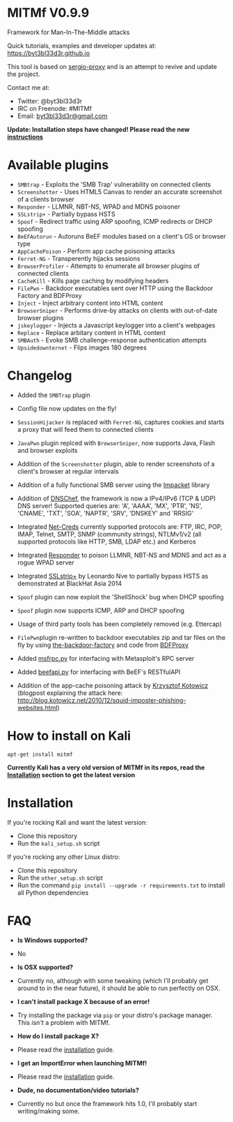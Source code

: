 MITMf V0.9.9
============

Framework for Man-In-The-Middle attacks

Quick tutorials, examples and developer updates at: https://byt3bl33d3r.github.io

This tool is based on [sergio-proxy](https://github.com/supernothing/sergio-proxy) and is an attempt to revive and update the project.

Contact me at:
- Twitter: @byt3bl33d3r
- IRC on Freenode: #MITMf
- Email: byt3bl33d3r@gmail.com

**Update: Installation steps have changed! Please read the new [instructions](#installation)**

Available plugins
=================
- ```SMBtrap``` - Exploits the 'SMB Trap' vulnerability on connected clients
- ```Screenshotter``` -  Uses HTML5 Canvas to render an accurate screenshot of a clients browser
- ```Responder``` - LLMNR, NBT-NS, WPAD and MDNS poisoner
- ```SSLstrip+``` - Partially bypass HSTS
- ```Spoof``` - Redirect traffic using ARP spoofing, ICMP redirects or DHCP spoofing
- ```BeEFAutorun``` - Autoruns BeEF modules based on a client's OS or browser type
- ```AppCachePoison``` - Perform app cache poisoning attacks
- ```Ferret-NG``` - Transperently hijacks sessions
- ```BrowserProfiler``` - Attempts to enumerate all browser plugins of connected clients
- ```CacheKill``` - Kills page caching by modifying headers
- ```FilePwn``` - Backdoor executables sent over HTTP using the Backdoor Factory and BDFProxy
- ```Inject``` - Inject arbitrary content into HTML content
- ```BrowserSniper``` - Performs drive-by attacks on clients with out-of-date browser plugins
- ```jskeylogger``` - Injects a Javascript keylogger into a client's webpages
- ```Replace``` - Replace arbitary content in HTML content
- ```SMBAuth``` - Evoke SMB challenge-response authentication attempts
- ```Upsidedownternet``` - Flips images 180 degrees

Changelog
=========

- Added the ```SMBTrap``` plugin

- Config file now updates on the fly!

- ```SessionHijacker``` is replaced with ```Ferret-NG```,  captures cookies and starts a proxy that will feed them to connected clients

- ```JavaPwn``` plugin replced with ```BrowserSniper```, now supports Java, Flash and browser exploits

- Addition of the ```Screenshotter``` plugin, able to render screenshots of a client's browser at regular intervals

- Addition of a fully functional SMB server using the [Impacket](https://github.com/CoreSecurity/impacket) library

- Addition of [DNSChef](https://github.com/iphelix/dnschef), the framework is now a IPv4/IPv6 (TCP & UDP) DNS server! Supported queries are: 'A', 'AAAA', 'MX', 'PTR', 'NS', 'CNAME', 'TXT', 'SOA', 'NAPTR', 'SRV', 'DNSKEY' and 'RRSIG'

- Integrated [Net-Creds](https://github.com/DanMcInerney/net-creds) currently supported protocols are:
  FTP, IRC, POP, IMAP, Telnet, SMTP, SNMP (community strings), NTLMv1/v2 (all supported protocols like HTTP, SMB, LDAP etc.) and Kerberos

- Integrated [Responder](https://github.com/SpiderLabs/Responder) to poison LLMNR, NBT-NS and MDNS and act as a rogue WPAD server

- Integrated [SSLstrip+](https://github.com/LeonardoNve/sslstrip2) by Leonardo Nve to partially bypass HSTS as demonstrated at BlackHat Asia 2014

- ```Spoof``` plugin can now exploit the 'ShellShock' bug when DHCP spoofing

- ```Spoof``` plugin now supports ICMP, ARP and DHCP spoofing

- Usage of third party tools has been completely removed (e.g. Ettercap)

- ```FilePwn```plugin re-written to backdoor executables zip and tar files on the fly by using [the-backdoor-factory](https://github.com/secretsquirrel/the-backdoor-factory) and code from [BDFProxy](https://github.com/secretsquirrel/BDFProxy)

- Added [msfrpc.py](https://github.com/byt3bl33d3r/msfrpc/blob/master/python-msfrpc/msfrpc.py) for interfacing with Metasploit's RPC server

- Added [beefapi.py](https://github.com/byt3bl33d3r/beefapi) for interfacing with BeEF's RESTfulAPI

- Addition of the app-cache poisoning attack by [Krzysztof Kotowicz](https://github.com/koto/sslstrip) (blogpost explaining the attack here: http://blog.kotowicz.net/2010/12/squid-imposter-phishing-websites.html)

How to install on Kali
======================

```apt-get install mitmf```

**Currently Kali has a very old version of MITMf in its repos, read the [Installation](#installation) section to get the latest version**

Installation
============
If you're rocking Kali and want the latest version:
- Clone this repository
- Run the ```kali_setup.sh``` script

If you're rocking any other Linux distro:
- Clone this repository
- Run the ```other_setup.sh``` script
- Run the command ```pip install --upgrade -r requirements.txt``` to install all Python dependencies

FAQ
===
- **Is Windows supported?**
- No

- **Is OSX supported?**
- Currently no, although with some tweaking (which I'll probably get around to in the near future), it should be able to run perfectly on OSX.

- **I can't install package X because of an error!**
- Try installing the package via ```pip``` or your distro's package manager. This *isn't* a problem with MITMf.

- **How do I install package X?**
- Please read the [installation](#installation) guide.

- **I get an ImportError when launching MITMf!**
- Please read the [installation](#installation) guide.

- **Dude, no documentation/video tutorials?**
- Currently no but once the framework hits 1.0, I'll probably start writing/making some.
